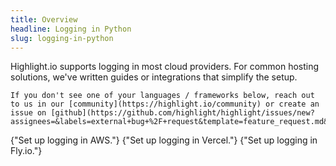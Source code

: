 ```yaml
---
title: Overview
headline: Logging in Python
slug: logging-in-python
---
```


Highlight.io supports logging in most cloud providers. For common hosting solutions, we've written guides or integrations that simplify the setup.

```hint
If you don't see one of your languages / frameworks below, reach out to us in our [community](https://highlight.io/community) or create an issue on [github](https://github.com/highlight/highlight/issues/new?assignees=&labels=external+bug+%2F+request&template=feature_request.md&title=).
```


<DocsCardGroup>
    <DocsCard title="AWS" href="./aws.md">
        {"Set up logging in AWS."}
    </DocsCard>
    <DocsCard title="Vercel" href="./vercel.md">
        {"Set up logging in Vercel."}
    </DocsCard>
    <DocsCard title="Fly.io" href="./fly-io.md">
        {"Set up logging in Fly.io."}
    </DocsCard>
</DocsCardGroup>
